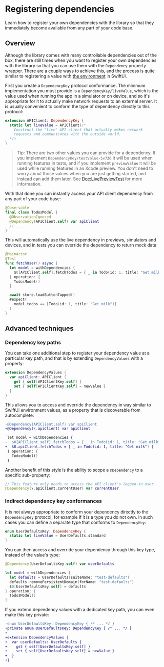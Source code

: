 # Registering dependencies

Learn how to register your own dependencies with the library so that they immediately become
available from any part of your code base.

## Overview

Although the library comes with many controllable dependencies out of the box, there are still times
when you want to register your own dependencies with the library so that you can use them with the
``Dependency`` property wrapper. There are a couple ways to achieve this, and the process is quite
similar to registering a value with [the environment][environment-values-docs] in SwiftUI.

First you create a ``DependencyKey`` protocol conformance. The minimum implementation you must
provide is a ``DependencyKey/liveValue``, which is the value used when running the app in a
simulator or on device, and so it's appropriate for it to actually make network requests to an
external server. It is usually convenient to conform the type of dependency directly to this
protocol:

```swift
extension APIClient: DependencyKey {
  static let liveValue = APIClient(/*
    Construct the "live" API client that actually makes network 
    requests and communicates with the outside world.
  */)
}
```

> Tip: There are two other values you can provide for a dependency. If you implement
> ``DependencyKey/testValue-5v726`` it will be used when running features in tests, and if you
> implement `previewValue` it  will be used while running features in an Xcode preview. You don't
> need to worry about those values when you are just getting started, and instead can add them
> later. See <Doc:LivePreviewTest> for more information.

With that done you can instantly access your API client dependency from any part of your code base:

```swift
@Observable
final class TodosModel {
  @ObservationIgnored
  @Dependency(APIClient.self) var apiClient
  // ...
}
```

This will automatically use the live dependency in previews, simulators and devices, and in tests
you can override the dependency to return mock data:

```swift
@MainActor
@Test
func fetchUser() async {
  let model = withDependencies {
    $0[APIClient.self].fetchTodos = { _ in Todo(id: 1, title: "Get milk") }
  } operation: {
    TodosModel()
  }

  await store.loadButtonTapped()
  #expect(
    model.todos == [Todo(id: 1, title: "Get milk")]
  )
}
```

## Advanced techniques

### Dependency key paths

You can take one additional step to register your dependency value at a particular key path, and
that is by extending `DependencyValues` with a property:

```swift
extension DependencyValues {
  var apiClient: APIClient {
    get { self[APIClientKey.self] }
    set { self[APIClientKey.self] = newValue }
  }
}
```

This allows you to access and override the dependency in way similar to SwiftUI environment values,
as a property that is discoverable from autocomplete:

```diff
-@Dependency(APIClient.self) var apiClient
+@Dependency(\.apiClient) var apiClient

 let model = withDependencies {
-  $0[APIClient.self].fetchTodos = { _ in Todo(id: 1, title: "Get milk") }
+  $0.apiClient.fetchTodos = { _ in Todo(id: 1, title: "Get milk") }
 } operation: {
   TodosModel()
 }
```

Another benefit of this style is the ability to scope a `@Dependency` to a specific sub-property:

```swift
// This feature only needs to access the API client's logged-in user
@Dependency(\.apiClient.currentUser) var currentUser
```

### Indirect dependency key conformances

It is not always appropriate to conform your dependency directly to the `DependencyKey` protocol,
for example if it is a type you do not own. In such cases you can define a separate type that
conforms to `DependencyKey`:

```swift
enum UserDefaultsKey: DependencyKey {
  static let liveValue = UserDefaults.standard
}
```

You can then access and override your dependency through this key type, instead of the value's type:

```swift
@Dependency(UserDefaultsKey.self) var userDefaults

let model = withDependencies {
  let defaults = UserDefaults(suiteName: "test-defaults")
  defaults.removePersistentDomain(forName: "test-defaults")
  $0[UserDefaultsKey.self] = defaults
} operation: {
  TodosModel()
}
```

If you extend dependency values with a dedicated key path, you can even make this key private:

```diff
-enum UserDefaultsKey: DependencyKey { /* ... */ }
+private enum UserDefaultsKey: DependencyKey { /* ... */ }
+
+extension DependencyValues {
+  var userDefaults: UserDefaults {
+    get { self[UserDefaultsKey.self] }
+    set { self[UserDefaultsKey.self] = newValue }
+  }
+}
```

[environment-values-docs]: https://developer.apple.com/documentation/swiftui/environmentvalues
